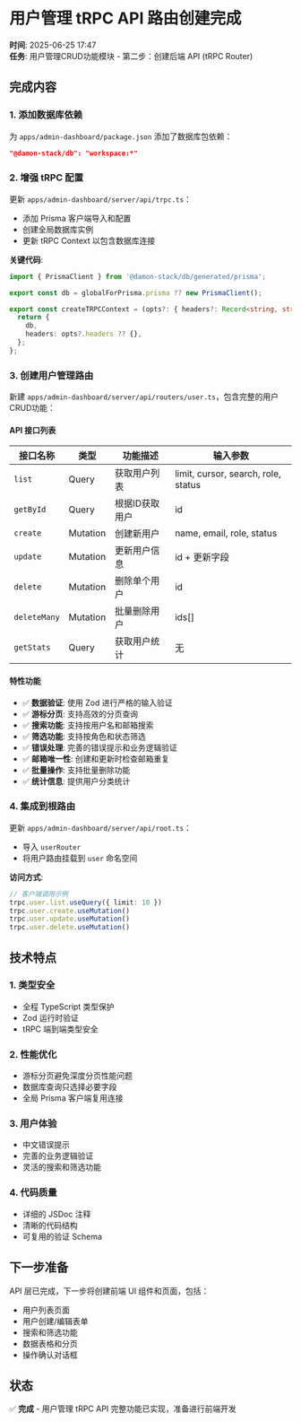 # 用户管理 tRPC API 路由创建完成

**时间**: 2025-06-25 17:47  
**任务**: 用户管理CRUD功能模块 - 第二步：创建后端 API (tRPC Router)

## 完成内容

### 1. 添加数据库依赖

为 `apps/admin-dashboard/package.json` 添加了数据库包依赖：
```json
"@damon-stack/db": "workspace:*"
```

### 2. 增强 tRPC 配置

更新 `apps/admin-dashboard/server/api/trpc.ts`：
- 添加 Prisma 客户端导入和配置
- 创建全局数据库实例
- 更新 tRPC Context 以包含数据库连接

**关键代码**:
```typescript
import { PrismaClient } from '@damon-stack/db/generated/prisma';

export const db = globalForPrisma.prisma ?? new PrismaClient();

export const createTRPCContext = (opts?: { headers?: Record<string, string> }) => {
  return {
    db,
    headers: opts?.headers ?? {},
  };
};
```

### 3. 创建用户管理路由

新建 `apps/admin-dashboard/server/api/routers/user.ts`，包含完整的用户CRUD功能：

#### API 接口列表

| 接口名称 | 类型 | 功能描述 | 输入参数 |
|---------|------|----------|----------|
| `list` | Query | 获取用户列表 | limit, cursor, search, role, status |
| `getById` | Query | 根据ID获取用户 | id |
| `create` | Mutation | 创建新用户 | name, email, role, status |
| `update` | Mutation | 更新用户信息 | id + 更新字段 |
| `delete` | Mutation | 删除单个用户 | id |
| `deleteMany` | Mutation | 批量删除用户 | ids[] |
| `getStats` | Query | 获取用户统计 | 无 |

#### 特性功能

- ✅ **数据验证**: 使用 Zod 进行严格的输入验证
- ✅ **游标分页**: 支持高效的分页查询
- ✅ **搜索功能**: 支持按用户名和邮箱搜索
- ✅ **筛选功能**: 支持按角色和状态筛选
- ✅ **错误处理**: 完善的错误提示和业务逻辑验证
- ✅ **邮箱唯一性**: 创建和更新时检查邮箱重复
- ✅ **批量操作**: 支持批量删除功能
- ✅ **统计信息**: 提供用户分类统计

### 4. 集成到根路由

更新 `apps/admin-dashboard/server/api/root.ts`：
- 导入 `userRouter`
- 将用户路由挂载到 `user` 命名空间

**访问方式**:
```typescript
// 客户端调用示例
trpc.user.list.useQuery({ limit: 10 })
trpc.user.create.useMutation()
trpc.user.update.useMutation()
trpc.user.delete.useMutation()
```

## 技术特点

### 1. 类型安全
- 全程 TypeScript 类型保护
- Zod 运行时验证
- tRPC 端到端类型安全

### 2. 性能优化
- 游标分页避免深度分页性能问题
- 数据库查询只选择必要字段
- 全局 Prisma 客户端复用连接

### 3. 用户体验
- 中文错误提示
- 完善的业务逻辑验证
- 灵活的搜索和筛选功能

### 4. 代码质量
- 详细的 JSDoc 注释
- 清晰的代码结构
- 可复用的验证 Schema

## 下一步准备

API 层已完成，下一步将创建前端 UI 组件和页面，包括：
- 用户列表页面
- 用户创建/编辑表单
- 搜索和筛选功能
- 数据表格和分页
- 操作确认对话框

## 状态

✅ **完成** - 用户管理 tRPC API 完整功能已实现，准备进行前端开发 
